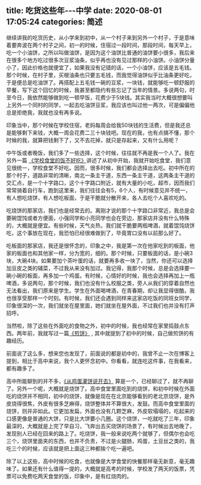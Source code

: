 title: 吃货这些年---中学
date: 2020-08-01 17:05:24
categories: 简述
  --- 



继续讲我的吃货历史，从小学来到初中，从一个村子来到另外一个村子，于是意味着要奔波在两个村子之间，初一的时候，住宿过一段时间，那段时间，每天早上，吃一个小油饼，之所以叫做油饼，是因为这个油饼比普通的油饼要小很多，我后来在很多个地方吃过很多次豆浆油条，似乎再也没有见过那样的小油饼。小油饼分量小了，因此价格也就便宜了，如果我没有记错的话，一个小油饼，应该是五毛钱。那个时候，在村子里，买根油条也只要五毛钱，而我觉得油饼似乎比油条更好吃，于是便总是吃油饼了。再搭配上五毛钱一碗的豆浆，一块钱，就能够吃一顿舒服的早餐，写下这个回忆的时候，我甚至都隐约有些忘记了当年的情景。多说两句，时至今日，我依然能够做到吃一顿早饭，花费少于5块钱。其实我当时大概很想要叫上另外一个同村的同学，一起去吃油饼豆浆，我应该也叫过他一两次，可是偏偏他总是拒绝我，我就也没有再多说。

印象当中，那个时候在学校住宿，老妈每周会给我50块钱的生活费，但是我还总是能够剩下来钱，大概一周会花费二三十块钱吧。现在的我，也有点搞不懂，那个时候的我，就算把钱剩下了，又不去花掉，就只是存起来，又有什么用呢？

中午饭或者晚饭，我们多了一些选择，这个时候，往往就不再是我一个人了。我在另外一篇
[《学校食堂的饭不好吃》](https://www.jianshu.com/p/eafba7557842)讲述了从初中开始，我就开始吃食堂，我们意见很统一，学校食堂不好吃。因而，很多时候，我们都会选择出去吃。初中所在的那个村子，道路非常的清晰，南北一条主干道，东西一条主干道，这两条主干道的交汇点，是一个十字路口，这个十字路口附近，就有大量的小吃，超市，因而我们常常骑着自行车，跑到这里来，我们往往会有5，6个人，有时候意见并不统一，有人想吃烧饼，有人想吃板面，于是干脆就分散开来，各人去吃个人喜欢吃的。

吃烧饼的那家店，我们也是经常去的。离刚才说的那个十字路口非常近，我总是会要碗馄饨或者方便面，小强同学和小亮同学也会在旁边，那家店并没有什么特殊的，大概就是便宜。有些时候，天气炎热，我们就干脆要两瓶啤酒，就着馄饨烧饼吃，这个事放在现在，我恐怕已经很难做到了，毕竟胃口没有以前那么好了。

吃板面的那家店，我还是很怀念的，印象之中，我是第一次在他家吃到的板面，他家的板面也和其他家一样，分为宽的，细的。那个时候，只要板面的话，是小碗3块，大碗4块。如果要加个茶叶蛋的话，就要再多收一块了，当然，你还可以选择加豆皮之类的辅菜，不过我从来没有加过。我记得，我那个时候，总是会选择要一碗小碗的板面，再多加一个鸡蛋。有时候，心情好的时候，我也会选择再加上一瓶啤酒，多说两句，那个时候，我们也没有什么校服之类，旁人从我们的穿着自然也无法看出，我们原来是学生。学生在外面喝啤酒，在青春期，却让我显得很酷，我也很享受那样一个时刻。有时候，我们还会遇到同样来这家店吃饭的同班女同学，印象很深的一次，我们就坐在屋里面，她们就坐在屋外面，不过我们也并没有打声招呼。



当然啦，除了这些在外面吃的食物之外，初中的时候，我也经常在家里捣鼓点东西。两年前，我就写过一篇[《煎饼》](https://www.jianshu.com/p/9be63043446c) , 其中就提到了初中的时候，自己做煎饼的有趣经历。

前面说了这么多，想来您也发现了，前面说的都是初中的，我曾不止一次在博客上提到，相比于高中来说，我个人更怀念初中。你看看，就连吃这件事，在我看来，都有趣多了。

高中所能聊到的并不多，[《从鸡蛋灌饼说开去》](https://www.jianshu.com/p/8d3c7f519830) 算是一个，已经聊过了，就不再聊了。另外一个呢，大概就是烧饼了。高中食堂里面吃到的烧饼，和初中时候在外面吃的烧饼并不相同，初中的烧饼，就像是现在在北京能够看到的老北京烧饼，是外皮烧得很焦，外皮有很多芝麻得，烧饼整体并不算很大，发鼓。而高中食堂里面的烧饼，则并非如此。它更加发扁，外面也没有几颗芝麻，外皮软塌塌的，吃起来的口感更像是普通的大饼，只是比大饼要小几圈。这个烧饼，一吃就吃了三年，印象最深的，大概就是上完了早自习，飞奔出去买烧饼的场景了，有时候出去地晚了，发现别人已经在回来的路上了。吃烧饼，我一般来说吃两个就够了，但偶尔也会吃三个，烧饼里面夹的东西，也并不负责，不过是火腿肠，鸡蛋，土豆丝之类的，我吃三个的时候，应该就是把上面这三种都挨个吃一遍吧。

除了以上这些，高中时候的吃食，也就像是大学食堂的快餐那样毫无新意，毫无趣味了。如果还有什么值得一提的，大概就是高考的时候，学校发了两天的饭票，凭票可以免费吃两天食堂的饭，印象中，是有红烧肉的。


